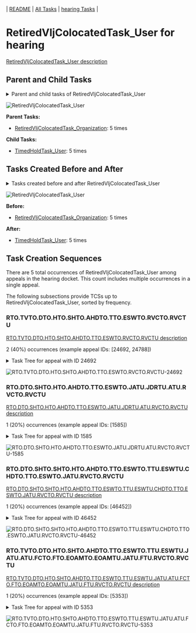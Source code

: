 <!-- DO NOT EDIT THIS FILE.  This file is autogenerated. -->
| [README](../README.md) | [All Tasks](../alltasks.md) | [hearing Tasks](tasklist.md) |

# RetiredVljColocatedTask_User for hearing

[RetiredVljColocatedTask_User description](../descr/RetiredVljColocatedTask_User.md)

## Parent and Child Tasks

<details><summary markdown='span'>Parent and child tasks of RetiredVljColocatedTask_User
</summary>

```
digraph G {
rankdir=LR;
node [shape=box]
"RetiredVljColocatedTask_User" -> "TimedHoldTask_User" [label=5]
"RetiredVljColocatedTask_Organization" -> "RetiredVljColocatedTask_User" [label=5]
}
```
</details>

![RetiredVljColocatedTask_User](dot/RetiredVljColocatedTask_User-parentchild.dot.png)

**Parent Tasks:**

   * [RetiredVljColocatedTask_Organization](RetiredVljColocatedTask_Organization.md): 5 times

**Child Tasks:**

   * [TimedHoldTask_User](TimedHoldTask_User.md): 5 times

## Tasks Created Before and After

<details><summary markdown='span'>Tasks created before and after RetiredVljColocatedTask_User</summary>

```
digraph G {
rankdir=LR;

"RetiredVljColocatedTask_User" -> "TimedHoldTask_User" [label=5]
"RetiredVljColocatedTask_Organization" -> "RetiredVljColocatedTask_User" [label=5]
}
```
</details>

![RetiredVljColocatedTask_User](dot/RetiredVljColocatedTask_User.dot.png)

**Before:**

   * [RetiredVljColocatedTask_Organization](RetiredVljColocatedTask_Organization.md): 5 times

**After:**

   * [TimedHoldTask_User](TimedHoldTask_User.md): 5 times

## Task Creation Sequences

There are 5 total occurrences of RetiredVljColocatedTask_User among appeals in the hearing docket.  This count includes multiple occurrences in a single appeal.

The following subsections provide TCSs up to RetiredVljColocatedTask_User, sorted by frequency.

### RTO.TVTO.DTO.HTO.SHTO.AHDTO.TTO.ESWTO.RVCTO.RVCTU

[RTO.TVTO.DTO.HTO.SHTO.AHDTO.TTO.ESWTO.RVCTO.RVCTU description](../descr/RTO.TVTO.DTO.HTO.SHTO.AHDTO.TTO.ESWTO.RVCTO.RVCTU.md)

2 (40%) occurrences (example appeal IDs: [24692, 24788])

<details><summary markdown='span'>Task Tree for appeal with ID 24692</summary>

```
@startuml
skinparam {
  ObjectBorderColor #555
  ObjectBorderThickness 0
  ObjectFontStyle bold
  ObjectFontSize 14
  ObjectAttributeFontColor #333
  ObjectAttributeFontSize 12
}
  object 0.RootTask #8dd3c7 {
Organization
}
  object 1.TrackVeteranTask #bebada {
Organization
}
  object 2.DistributionTask #ffffb3 {
Organization
}
  object 3.HearingTask #fb8072 {
Organization
}
  object 4.ScheduleHearingTask #80b1d3 {
Organization
}
  object 5.AssignHearingDispositionTask #8dd3c7 {
Organization
}
  object 6.TranscriptionTask #fb8072 {
Organization
}
  object 7.EvidenceSubmissionWindowTask #fccde5 {
Organization
}
  object 8.JudgeAssignTask #ccebc5 {
User
}
  object 9.HearingClarificationColocatedTask #ccebc5 {
Organization
}
  object 10.HearingClarificationColocatedTask #ccebc5 {
User
}
  object 11.HearingClarificationColocatedTask #ccebc5 {
User
}
  object 12.RetiredVljColocatedTask #1f77b4 {
Organization
}
  object 13.RetiredVljColocatedTask #1f77b4 {
User  <back:white>    </back>
}
  object 14.TimedHoldTask #fccde5 {
User
}
  object 15.OtherColocatedTask #80b1d3 {
Organization
}
  object 16.OtherColocatedTask #80b1d3 {
User
}
  object 17.OtherColocatedTask #80b1d3 {
Organization
}
  object 18.OtherColocatedTask #80b1d3 {
User
}
  object 19.DistributionTask #ffffb3 {
Organization
}
  object 20.SpecialCaseMovementTask #8dd3c7 {
User
}
  object 21.JudgeAssignTask #ccebc5 {
User
}
  object 22.JudgeAssignTask #ccebc5 {
User
}
  object 23.JudgeDecisionReviewTask #d9d9d9 {
User
}
  object 24.AttorneyTask #bc80bd {
User
}
  object 25.BvaDispatchTask #b3de69 {
Organization
}
  object 26.BvaDispatchTask #b3de69 {
User
}
0.RootTask -- 1.TrackVeteranTask
0.RootTask -- 2.DistributionTask
2.DistributionTask -- 3.HearingTask
3.HearingTask -- 4.ScheduleHearingTask
3.HearingTask -- 5.AssignHearingDispositionTask
5.AssignHearingDispositionTask -- 6.TranscriptionTask
5.AssignHearingDispositionTask -- 7.EvidenceSubmissionWindowTask
0.RootTask -- 8.JudgeAssignTask
8.JudgeAssignTask -- 9.HearingClarificationColocatedTask
9.HearingClarificationColocatedTask -- 10.HearingClarificationColocatedTask
9.HearingClarificationColocatedTask -- 11.HearingClarificationColocatedTask
8.JudgeAssignTask -- 12.RetiredVljColocatedTask
12.RetiredVljColocatedTask -- 13.RetiredVljColocatedTask
13.RetiredVljColocatedTask -- 14.TimedHoldTask
8.JudgeAssignTask -- 15.OtherColocatedTask
15.OtherColocatedTask -- 16.OtherColocatedTask
8.JudgeAssignTask -- 17.OtherColocatedTask
17.OtherColocatedTask -- 18.OtherColocatedTask
0.RootTask -- 19.DistributionTask
19.DistributionTask -- 20.SpecialCaseMovementTask
0.RootTask -- 21.JudgeAssignTask
0.RootTask -- 22.JudgeAssignTask
0.RootTask -- 23.JudgeDecisionReviewTask
23.JudgeDecisionReviewTask -- 24.AttorneyTask
0.RootTask -- 25.BvaDispatchTask
25.BvaDispatchTask -- 26.BvaDispatchTask
@enduml
```
</details>

![RTO.TVTO.DTO.HTO.SHTO.AHDTO.TTO.ESWTO.RVCTO.RVCTU-24692](uml/RTO.TVTO.DTO.HTO.SHTO.AHDTO.TTO.ESWTO.RVCTO.RVCTU-24692.png)

### RTO.DTO.SHTO.HTO.AHDTO.TTO.ESWTO.JATU.JDRTU.ATU.RVCTO.RVCTU

[RTO.DTO.SHTO.HTO.AHDTO.TTO.ESWTO.JATU.JDRTU.ATU.RVCTO.RVCTU description](../descr/RTO.DTO.SHTO.HTO.AHDTO.TTO.ESWTO.JATU.JDRTU.ATU.RVCTO.RVCTU.md)

1 (20%) occurrences (example appeal IDs: [1585])

<details><summary markdown='span'>Task Tree for appeal with ID 1585</summary>

```
@startuml
skinparam {
  ObjectBorderColor #555
  ObjectBorderThickness 0
  ObjectFontStyle bold
  ObjectFontSize 14
  ObjectAttributeFontColor #333
  ObjectAttributeFontSize 12
}
  object 0.RootTask #8dd3c7 {
Organization
}
  object 1.TrackVeteranTask #bebada {
Organization
}
  object 2.InformalHearingPresentationTask #fdb462 {
Organization
}
  object 3.DistributionTask #ffffb3 {
Organization
}
  object 4.HearingTask #fb8072 {
Organization
}
  object 5.ScheduleHearingTask #80b1d3 {
Organization
}
  object 6.AssignHearingDispositionTask #8dd3c7 {
Organization
}
  object 7.HearingTask #fb8072 {
Organization
}
  object 8.AssignHearingDispositionTask #8dd3c7 {
Organization
}
  object 9.TranscriptionTask #fb8072 {
Organization
}
  object 10.EvidenceSubmissionWindowTask #fccde5 {
Organization
}
  object 11.JudgeAssignTask #ccebc5 {
User
}
  object 12.JudgeDecisionReviewTask #d9d9d9 {
User
}
  object 13.AttorneyTask #bc80bd {
User
}
  object 14.RetiredVljColocatedTask #1f77b4 {
Organization
}
  object 15.RetiredVljColocatedTask #1f77b4 {
User  <back:white>    </back>
}
  object 16.TimedHoldTask #fccde5 {
User
}
  object 17.FoiaColocatedTask #fccde5 {
Organization
}
  object 18.FoiaTask #fb8072 {
Organization
}
  object 19.FoiaTask #fb8072 {
User
}
0.RootTask -- 1.TrackVeteranTask
3.DistributionTask -- 2.InformalHearingPresentationTask
0.RootTask -- 3.DistributionTask
3.DistributionTask -- 4.HearingTask
4.HearingTask -- 5.ScheduleHearingTask
4.HearingTask -- 6.AssignHearingDispositionTask
3.DistributionTask -- 7.HearingTask
7.HearingTask -- 8.AssignHearingDispositionTask
8.AssignHearingDispositionTask -- 9.TranscriptionTask
8.AssignHearingDispositionTask -- 10.EvidenceSubmissionWindowTask
0.RootTask -- 11.JudgeAssignTask
0.RootTask -- 12.JudgeDecisionReviewTask
12.JudgeDecisionReviewTask -- 13.AttorneyTask
13.AttorneyTask -- 14.RetiredVljColocatedTask
14.RetiredVljColocatedTask -- 15.RetiredVljColocatedTask
15.RetiredVljColocatedTask -- 16.TimedHoldTask
13.AttorneyTask -- 17.FoiaColocatedTask
17.FoiaColocatedTask -- 18.FoiaTask
18.FoiaTask -- 19.FoiaTask
@enduml
```
</details>

![RTO.DTO.SHTO.HTO.AHDTO.TTO.ESWTO.JATU.JDRTU.ATU.RVCTO.RVCTU-1585](uml/RTO.DTO.SHTO.HTO.AHDTO.TTO.ESWTO.JATU.JDRTU.ATU.RVCTO.RVCTU-1585.png)

### RTO.DTO.SHTO.SHTO.HTO.AHDTO.TTO.ESWTO.TTU.ESWTU.CHDTO.TTO.ESWTO.JATU.RVCTO.RVCTU

[RTO.DTO.SHTO.SHTO.HTO.AHDTO.TTO.ESWTO.TTU.ESWTU.CHDTO.TTO.ESWTO.JATU.RVCTO.RVCTU description](../descr/RTO.DTO.SHTO.SHTO.HTO.AHDTO.TTO.ESWTO.TTU.ESWTU.CHDTO.TTO.ESWTO.JATU.RVCTO.RVCTU.md)

1 (20%) occurrences (example appeal IDs: [46452])

<details><summary markdown='span'>Task Tree for appeal with ID 46452</summary>

```
@startuml
skinparam {
  ObjectBorderColor #555
  ObjectBorderThickness 0
  ObjectFontStyle bold
  ObjectFontSize 14
  ObjectAttributeFontColor #333
  ObjectAttributeFontSize 12
}
  object 0.RootTask #8dd3c7 {
Organization
}
  object 1.DistributionTask #ffffb3 {
Organization
}
  object 2.HearingTask #fb8072 {
Organization
}
  object 3.ScheduleHearingTask #80b1d3 {
Organization
}
  object 4.AssignHearingDispositionTask #8dd3c7 {
Organization
}
  object 5.HearingTask #fb8072 {
Organization
}
  object 6.ScheduleHearingTask #80b1d3 {
Organization
}
  object 7.AssignHearingDispositionTask #8dd3c7 {
Organization
}
  object 8.HearingTask #fb8072 {
Organization
}
  object 9.AssignHearingDispositionTask #8dd3c7 {
Organization
}
  object 10.HearingTask #fb8072 {
Organization
}
  object 11.AssignHearingDispositionTask #8dd3c7 {
Organization
}
  object 12.TranscriptionTask #fb8072 {
Organization
}
  object 13.EvidenceSubmissionWindowTask #fccde5 {
Organization
}
  object 14.TranscriptionTask #fb8072 {
User
}
  object 15.EvidenceSubmissionWindowTask #fccde5 {
User
}
  object 16.ChangeHearingDispositionTask #d9d9d9 {
Organization
}
  object 17.TranscriptionTask #fb8072 {
Organization
}
  object 18.EvidenceSubmissionWindowTask #fccde5 {
Organization
}
  object 19.JudgeAssignTask #ccebc5 {
User
}
  object 20.JudgeAssignTask #ccebc5 {
User
}
  object 21.JudgeDecisionReviewTask #d9d9d9 {
User
}
  object 22.AttorneyTask #bc80bd {
User
}
  object 23.RetiredVljColocatedTask #1f77b4 {
Organization
}
  object 24.RetiredVljColocatedTask #1f77b4 {
User  <back:white>    </back>
}
  object 25.TimedHoldTask #fccde5 {
User
}
  object 26.ScheduleHearingColocatedTask #ccebc5 {
Organization
}
  object 27.DistributionTask #ffffb3 {
Organization
}
  object 28.HearingTask #fb8072 {
Organization
}
  object 29.ScheduleHearingTask #80b1d3 {
Organization
}
0.RootTask -- 1.DistributionTask
1.DistributionTask -- 2.HearingTask
2.HearingTask -- 3.ScheduleHearingTask
2.HearingTask -- 4.AssignHearingDispositionTask
1.DistributionTask -- 5.HearingTask
5.HearingTask -- 6.ScheduleHearingTask
5.HearingTask -- 7.AssignHearingDispositionTask
1.DistributionTask -- 8.HearingTask
8.HearingTask -- 9.AssignHearingDispositionTask
1.DistributionTask -- 10.HearingTask
10.HearingTask -- 11.AssignHearingDispositionTask
11.AssignHearingDispositionTask -- 12.TranscriptionTask
11.AssignHearingDispositionTask -- 13.EvidenceSubmissionWindowTask
12.TranscriptionTask -- 14.TranscriptionTask
13.EvidenceSubmissionWindowTask -- 15.EvidenceSubmissionWindowTask
10.HearingTask -- 16.ChangeHearingDispositionTask
16.ChangeHearingDispositionTask -- 17.TranscriptionTask
16.ChangeHearingDispositionTask -- 18.EvidenceSubmissionWindowTask
0.RootTask -- 19.JudgeAssignTask
0.RootTask -- 20.JudgeAssignTask
0.RootTask -- 21.JudgeDecisionReviewTask
21.JudgeDecisionReviewTask -- 22.AttorneyTask
22.AttorneyTask -- 23.RetiredVljColocatedTask
23.RetiredVljColocatedTask -- 24.RetiredVljColocatedTask
24.RetiredVljColocatedTask -- 25.TimedHoldTask
22.AttorneyTask -- 26.ScheduleHearingColocatedTask
0.RootTask -- 27.DistributionTask
27.DistributionTask -- 28.HearingTask
28.HearingTask -- 29.ScheduleHearingTask
@enduml
```
</details>

![RTO.DTO.SHTO.SHTO.HTO.AHDTO.TTO.ESWTO.TTU.ESWTU.CHDTO.TTO.ESWTO.JATU.RVCTO.RVCTU-46452](uml/RTO.DTO.SHTO.SHTO.HTO.AHDTO.TTO.ESWTO.TTU.ESWTU.CHDTO.TTO.ESWTO.JATU.RVCTO.RVCTU-46452.png)

### RTO.TVTO.DTO.HTO.SHTO.AHDTO.TTO.ESWTO.TTU.ESWTU.JATU.ATU.FCTO.FTO.EOAMTO.EOAMTU.JATU.FTU.RVCTO.RVCTU

[RTO.TVTO.DTO.HTO.SHTO.AHDTO.TTO.ESWTO.TTU.ESWTU.JATU.ATU.FCTO.FTO.EOAMTO.EOAMTU.JATU.FTU.RVCTO.RVCTU description](../descr/RTO.TVTO.DTO.HTO.SHTO.AHDTO.TTO.ESWTO.TTU.ESWTU.JATU.ATU.FCTO.FTO.EOAMTO.EOAMTU.JATU.FTU.RVCTO.RVCTU.md)

1 (20%) occurrences (example appeal IDs: [5353])

<details><summary markdown='span'>Task Tree for appeal with ID 5353</summary>

```
@startuml
skinparam {
  ObjectBorderColor #555
  ObjectBorderThickness 0
  ObjectFontStyle bold
  ObjectFontSize 14
  ObjectAttributeFontColor #333
  ObjectAttributeFontSize 12
}
  object 0.RootTask #8dd3c7 {
Organization
}
  object 1.TrackVeteranTask #bebada {
Organization
}
  object 2.DistributionTask #ffffb3 {
Organization
}
  object 3.HearingTask #fb8072 {
Organization
}
  object 4.ScheduleHearingTask #80b1d3 {
Organization
}
  object 5.HearingAdminActionVerifyAddressTask #ffed6f {
Organization
}
  object 6.AssignHearingDispositionTask #8dd3c7 {
Organization
}
  object 7.TranscriptionTask #fb8072 {
Organization
}
  object 8.EvidenceSubmissionWindowTask #fccde5 {
Organization
}
  object 9.TranscriptionTask #fb8072 {
User
}
  object 10.EvidenceSubmissionWindowTask #fccde5 {
User
}
  object 11.JudgeAssignTask #ccebc5 {
User
}
  object 12.JudgeDecisionReviewTask #d9d9d9 {
User
}
  object 13.AttorneyTask #bc80bd {
User
}
  object 14.FoiaColocatedTask #fccde5 {
Organization
}
  object 15.FoiaTask #fb8072 {
Organization
}
  object 16.FoiaTask #fb8072 {
User
}
  object 17.EvidenceOrArgumentMailTask #ffffb3 {
Organization
}
  object 18.EvidenceOrArgumentMailTask #ffffb3 {
User
}
  object 19.JudgeAssignTask #ccebc5 {
User
}
  object 20.FoiaTask #fb8072 {
User
}
  object 21.RetiredVljColocatedTask #1f77b4 {
Organization
}
  object 22.RetiredVljColocatedTask #1f77b4 {
User  <back:white>    </back>
}
  object 23.TimedHoldTask #fccde5 {
User
}
0.RootTask -- 1.TrackVeteranTask
0.RootTask -- 2.DistributionTask
2.DistributionTask -- 3.HearingTask
3.HearingTask -- 4.ScheduleHearingTask
4.ScheduleHearingTask -- 5.HearingAdminActionVerifyAddressTask
3.HearingTask -- 6.AssignHearingDispositionTask
6.AssignHearingDispositionTask -- 7.TranscriptionTask
6.AssignHearingDispositionTask -- 8.EvidenceSubmissionWindowTask
7.TranscriptionTask -- 9.TranscriptionTask
8.EvidenceSubmissionWindowTask -- 10.EvidenceSubmissionWindowTask
0.RootTask -- 11.JudgeAssignTask
0.RootTask -- 12.JudgeDecisionReviewTask
19.JudgeAssignTask -- 13.AttorneyTask
13.AttorneyTask -- 14.FoiaColocatedTask
14.FoiaColocatedTask -- 15.FoiaTask
15.FoiaTask -- 16.FoiaTask
0.RootTask -- 17.EvidenceOrArgumentMailTask
17.EvidenceOrArgumentMailTask -- 18.EvidenceOrArgumentMailTask
0.RootTask -- 19.JudgeAssignTask
15.FoiaTask -- 20.FoiaTask
13.AttorneyTask -- 21.RetiredVljColocatedTask
21.RetiredVljColocatedTask -- 22.RetiredVljColocatedTask
22.RetiredVljColocatedTask -- 23.TimedHoldTask
@enduml
```
</details>

![RTO.TVTO.DTO.HTO.SHTO.AHDTO.TTO.ESWTO.TTU.ESWTU.JATU.ATU.FCTO.FTO.EOAMTO.EOAMTU.JATU.FTU.RVCTO.RVCTU-5353](uml/RTO.TVTO.DTO.HTO.SHTO.AHDTO.TTO.ESWTO.TTU.ESWTU.JATU.ATU.FCTO.FTO.EOAMTO.EOAMTU.JATU.FTU.RVCTO.RVCTU-5353.png)

